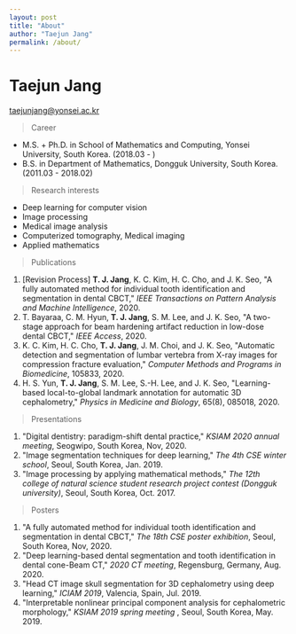 ```yaml
---
layout: post
title: "About"
author: "Taejun Jang"
permalink: /about/
---
```


# Taejun Jang 
taejunjang@yonsei.ac.kr

> Career

- M.S. + Ph.D. in School of Mathematics and Computing, Yonsei University, South Korea. (2018.03 - )
- B.S. in Department of Mathematics, Dongguk University, South Korea. (2011.03 - 2018.02)

> Research interests

- Deep learning for computer vision
- Image processing
- Medical image analysis
- Computerized tomography, Medical imaging
- Applied mathematics

> Publications
<ol>
<li>[Revision Process] <strong>T. J. Jang</strong>, K. C. Kim, H. C. Cho, and J. K. Seo, "A fully automated method for individual tooth identification and segmentation in dental CBCT," <em>IEEE Transactions on Pattern Analysis and Machine Intelligence</em>, 2020.</li>
<li>T. Bayaraa, C. M. Hyun, <strong>T. J. Jang</strong>, S. M. Lee, and J. K. Seo, "A two-stage approach for beam hardening artifact reduction in low-dose dental CBCT," <em>IEEE Access</em>, 2020.</li>
<li> K. C. Kim, H. C. Cho, <strong>T. J. Jang</strong>, J. M. Choi, and J. K. Seo, "Automatic detection and segmentation of lumbar vertebra from X-ray images for compression fracture evaluation," <em>Computer Methods and Programs in Biomedicine</em>, 105833, 2020. </li>
<li> H. S. Yun, <strong>T. J. Jang</strong>, S. M. Lee, S.-H. Lee, and J. K. Seo, "Learning-based local-to-global landmark annotation for automatic 3D cephalometry," <em>Physics in Medicine and Biology</em>, 65(8), 085018, 2020. </li>
</ol>


> Presentations
<ol>
<li> "Digital dentistry: paradigm-shift dental practice," <em>KSIAM 2020 annual meeting</em>, Seogwipo, South Korea, Nov, 2020. </li>
<li> "Image segmentation techniques for deep learning," <em>The 4th CSE winter school</em>, Seoul, South Korea, Jan. 2019. </li>
<li> "Image processing by applying mathematical methods," <em>The 12th college of natural science student research project contest (Dongguk university)</em>, Seoul, South Korea, Oct. 2017. </li>
</ol>

> Posters
<ol>
<li> "A fully automated method for individual tooth identification and segmentation in dental CBCT," <em>The 18th CSE poster exhibition</em>, Seoul, South Korea, Nov, 2020. </li>
<li> "Deep learning-based dental segmentation and tooth identification in dental cone-Beam CT," <em>2020 CT meeting</em>, Regensburg, Germany, Aug. 2020. </li>
<li> "Head CT image skull segmentation for 3D cephalometry using deep learning," <em>ICIAM 2019</em>, Valencia, Spain, Jul. 2019. </li>
<li> "Interpretable nonlinear principal component analysis for cephalometric morphology," <em>KSIAM 2019 spring meeting </em>, Seoul, South Korea, May. 2019. </li>
</ol>
